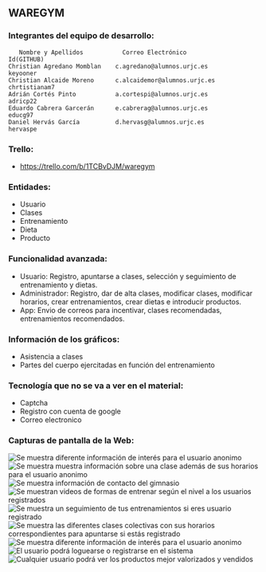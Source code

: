 ## WAREGYM
### Integrantes del equipo de desarrollo:
       Nombre y Apellidos           Correo Electrónico               Id(GITHUB)
    Christian Agredano Momblan    c.agredano@alumnos.urjc.es         keyooner
    Christian Alcaide Moreno      c.alcaidemor@alumnos.urjc.es       chrtistianam7
    Adrián Cortés Pinto           a.cortespi@alumnos.urjc.es         adricp22
    Eduardo Cabrera Garcerán      e.cabrerag@alumnos.urjc.es         educg97
    Daniel Hervás García          d.hervasg@alumnos.urjc.es          hervaspe
 
### Trello: 
- https://trello.com/b/1TCBvDJM/waregym
 
### Entidades: 
- Usuario  
- Clases  
- Entrenamiento  
- Dieta
- Producto
 
### Funcionalidad avanzada:
- Usuario: Registro, apuntarse a clases, selección y seguimiento de entrenamiento y dietas.
- Administrador: Registro, dar de alta clases, modificar clases, modificar horarios, crear entrenamientos, crear dietas e introducir productos.
- App: Envio de correos para incentivar, clases recomendadas, entrenamientos recomendados.

### Información de los gráficos:
- Asistencia a clases
- Partes del cuerpo ejercitadas en función del entrenamiento

### Tecnología que no se va a ver en el material:
- Captcha
- Registro con cuenta de google
- Correo electronico

### Capturas de pantalla de la Web:
![Se muestra diferente información de interés para el usuario anonimo](https://github.com/keyooner/WAREGYM/blob/master/Inicio.PNG "Página principal")
![Se muestra muestra información sobre una clase además de sus horarios para el usuario anonimo](https://github.com/keyooner/WAREGYM/blob/master/Clases.PNG "Clases Disponibles")
![Se muestra información de contacto del gimnasio](https://github.com/keyooner/WAREGYM/blob/master/Contacto.PNG "Contacta con el gimnasio")
![Se muestran videos de formas de entrenar según el nivel a los usuarios registrados](https://github.com/keyooner/WAREGYM/blob/master/Entrenamientos.PNG "Diferentes Entrenamientos")
![Se muestra un seguimiento de tus entrenamientos si eres usuario registrado](https://github.com/keyooner/WAREGYM/blob/master/Entrenamiento-seguimiento.PNG "Entrenamiento Personalizado")
![Se muestra las diferentes clases colectivas con sus horarios correspondientes para apuntarse si estás registrado](https://github.com/keyooner/WAREGYM/blob/master/Gestion-clases.PNG "Diferentes Clases")
![Se muestra diferente información de interés para el usuario anonimo](https://github.com/keyooner/WAREGYM/blob/master/Informacion-gimnasio.PNG "Informacion sobre el gimnasio")
![El usuario podrá loguearse o registrarse en el sistema](https://github.com/keyooner/WAREGYM/blob/master/LogIn.PNG "LogIn - Registro")
![Cualquier usuario podrá ver los productos mejor valorizados y vendidos](https://github.com/keyooner/WAREGYM/blob/master/Productos.PNG "Productos")
